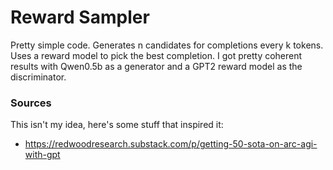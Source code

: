 # Reward Sampler

Pretty simple code. Generates n candidates for completions every k tokens. Uses a reward model to pick the best completion. I got pretty coherent results with Qwen0.5b as a generator and a GPT2 reward model as the discriminator.

### Sources

This isn't my idea, here's some stuff that inspired it:
 - https://redwoodresearch.substack.com/p/getting-50-sota-on-arc-agi-with-gpt
